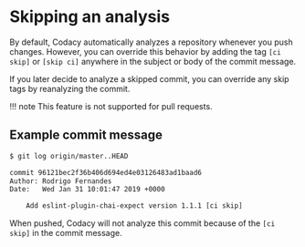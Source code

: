 # Skipping an analysis

By default, Codacy automatically analyzes a repository whenever you push changes. However, you can override this behavior by adding the tag `[ci skip]` or `[skip ci]` anywhere in the subject or body of the commit message.

If you later decide to analyze a skipped commit, you can override any skip tags by reanalyzing the commit.

!!! note
    This feature is not supported for pull requests.

## Example commit message

```bash
$ git log origin/master..HEAD

commit 96121bec2f36b406d694ed4e03126483ad1baad6
Author: Rodrigo Fernandes
Date:   Wed Jan 31 10:01:47 2019 +0000

    Add eslint-plugin-chai-expect version 1.1.1 [ci skip]
```

When pushed, Codacy will not analyze this commit because of the `[ci skip]` in the commit message.
